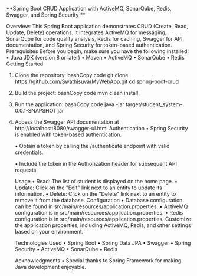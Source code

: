 **Spring Boot CRUD Application with ActiveMQ, SonarQube, Redis, Swagger, and Spring Security
**

Overview:
This Spring Boot application demonstrates CRUD (Create, Read, Update, Delete) operations. It integrates ActiveMQ for messaging, SonarQube for code quality analysis, Redis for caching, Swagger for API documentation, and Spring Security for token-based authentication.
Prerequisites
Before you begin, make sure you have the following installed:
•	Java JDK (version 8 or later)
•	Maven
•	ActiveMQ
•	SonarQube
•	Redis
Getting Started
1.	Clone the repository:
      bashCopy code
      git clone https://github.com/Swathisuva/MyWebApp.git cd spring-boot-crud
2.	Build the project:
      bashCopy code
      mvn clean install
3.	Run the application:
      bashCopy code
      java -jar target/student_system-0.0.1-SNAPSHOT.jar
4.	Access the Swagger API documentation at http://localhost:8080/swagger-ui.html
      Authentication
      •	Spring Security is enabled with token-based authentication.
      
      •	Obtain a token by calling the /authenticate endpoint with valid credentials.

      •	Include the token in the Authorization header for subsequent API requests.
      
      Usage
      •	Read: The list of student is displayed on the home page.
      •	Update: Click on the "Edit" link next to an entity to update its information.
      •	Delete: Click on the "Delete" link next to an entity to remove it from the database.
      Configuration
      •	Database configuration can be found in src/main/resources/application.properties.
      •	ActiveMQ configuration is in src/main/resources/application.properties.
      •	Redis configuration is in src/main/resources/application.properties.
      Customize the application properties, including ActiveMQ, Redis, and other settings based on your environment.

      Technologies Used
      •	Spring Boot
      •	Spring Data JPA
      •	Swagger
      •	Spring Security
      •	ActiveMQ
      •	SonarQube
      •	Redis
     
      Acknowledgments
      •	Special thanks to Spring Framework for making Java development enjoyable.


